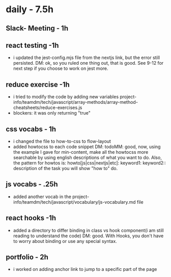 # daily - 7.5h

## Slack- Meeting - 1h

## react testing -1h
* i updated the jest-config.mjs file from the nextjs link, but the error still persisted. DM: ok, so you ruled one thing out, that is good. See 9-12 for next step if you choose to work on jest more.
  
## reduce exercise -1h
* i tried to modify the code by adding new variables project-info/teamdm/tech/javascript/array-methods/array-method-cheatsheets/reduce-exercises.js
* blockers: it was only returning "true"

## css vocabs - 1h
* i changed the file to how-to-css to flow-layout
* added howtocss to each code snippet
DM: todoMM: good, now, using the example I gave for min-content, make all the howtocss more searchable by using english descriptions of what you want to do. Also, the pattern for howtos is:
howto[js|css|nextjs|etc]: keyword1: keyword2:: description of the task you will show "how to" do.

## js vocabs - .25h
* added another vocab in the project-info/teamdm/tech/javascript/vocabulary/js-vocabulary.md file

## react hooks -1h
* added a directory to differ binding in class vs hook component(i am still reading to understand the code) DM: good. With Hooks, you don't have to worry about binding or use any special syntax.

## portfolio - 2h
* i worked on adding anchor link to jump to a specific part of the page
